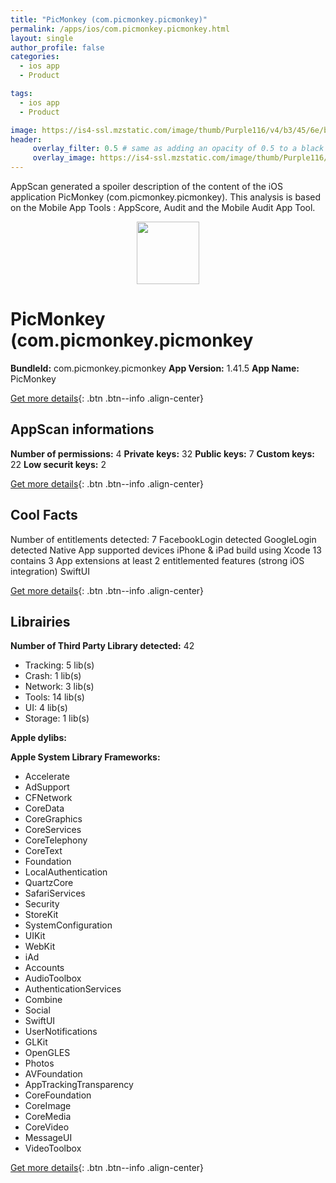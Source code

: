 ```yaml
---
title: "PicMonkey (com.picmonkey.picmonkey)"
permalink: /apps/ios/com.picmonkey.picmonkey.html
layout: single
author_profile: false
categories: 
  - ios app 
  - Product 

tags: 
  - ios app 
  - Product 

image: https://is4-ssl.mzstatic.com/image/thumb/Purple116/v4/b3/45/6e/b3456e60-56c7-e03f-cd48-44681bf9fe07/AppIcon-0-1x_U007emarketing-0-7-0-85-220.png/512x512bb.jpg
header: 
     overlay_filter: 0.5 # same as adding an opacity of 0.5 to a black background
     overlay_image: https://is4-ssl.mzstatic.com/image/thumb/Purple116/v4/b3/45/6e/b3456e60-56c7-e03f-cd48-44681bf9fe07/AppIcon-0-1x_U007emarketing-0-7-0-85-220.png/512x512bb.jpg
---
```

AppScan generated a spoiler description of the content of the iOS application PicMonkey (com.picmonkey.picmonkey). This analysis is based on the Mobile App Tools : AppScore, Audit and the Mobile Audit App Tool.

  
  
<div style="text-align: center;"><img src="https://is4-ssl.mzstatic.com/image/thumb/Purple116/v4/b3/45/6e/b3456e60-56c7-e03f-cd48-44681bf9fe07/AppIcon-0-1x_U007emarketing-0-7-0-85-220.png/512x512bb.jpg" width="100" height="100"></div>  
  
# PicMonkey (com.picmonkey.picmonkey

**BundleId:** com.picmonkey.picmonkey
**App Version:** 1.41.5
**App Name:** PicMonkey


[Get more details](/pricing.html){: .btn .btn--info .align-center}  
  
## AppScan informations 

**Number of permissions:** 4
**Private keys:** 32
**Public keys:** 7
**Custom keys:** 22
**Low securit keys:** 2
  
[Get more details](/pricing.html){: .btn .btn--info .align-center}

## Cool Facts

Number of entitlements detected: 7
FacebookLogin detected
GoogleLogin detected
Native App
supported devices iPhone & iPad
build using Xcode 13
contains 3 App extensions
at least 2 entitlemented features (strong iOS integration)
SwiftUI
  
[Get more details](/pricing.html){: .btn .btn--info .align-center}

## Librairies 
**Number of Third Party Library detected:** 42
- Tracking: 5 lib(s)
- Crash: 1 lib(s)
- Network: 3 lib(s)
- Tools: 14 lib(s)
- UI: 4 lib(s)
- Storage: 1 lib(s)

**Apple dylibs:**


**Apple System Library Frameworks:**
- Accelerate
- AdSupport
- CFNetwork
- CoreData
- CoreGraphics
- CoreServices
- CoreTelephony
- CoreText
- Foundation
- LocalAuthentication
- QuartzCore
- SafariServices
- Security
- StoreKit
- SystemConfiguration
- UIKit
- WebKit
- iAd
- Accounts
- AudioToolbox
- AuthenticationServices
- Combine
- Social
- SwiftUI
- UserNotifications
- GLKit
- OpenGLES
- Photos
- AVFoundation
- AppTrackingTransparency
- CoreFoundation
- CoreImage
- CoreMedia
- CoreVideo
- MessageUI
- VideoToolbox


  
[Get more details](/pricing.html){: .btn .btn--info .align-center}

